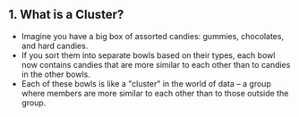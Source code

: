 ## 1. What is a Cluster?
* Imagine you have a big box of assorted candies: gummies, chocolates, and hard candies. 
* If you sort them into separate bowls based on their types, each bowl now contains candies that are more similar to each other than to candies in the other bowls. 
* Each of these bowls is like a "cluster" in the world of data – a group where members are more similar to each other than to those outside the group.